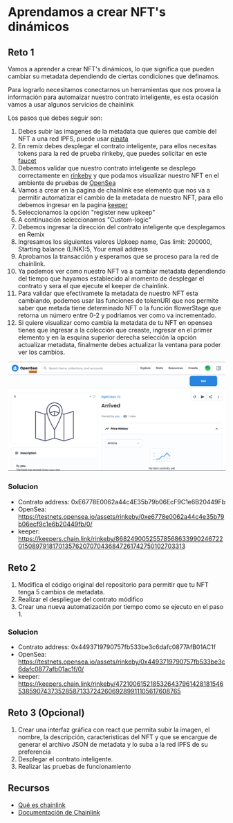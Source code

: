 # Aprendamos a crear NFT's dinámicos

## Reto 1

Vamos a aprender a crear NFT's dinámicos, lo que significa que pueden cambiar su metadata dependiendo de ciertas condiciones que definamos.

Para lograrlo necesitamos conectarnos un herramientas que nos provea la información para automaizar nuestro contrato inteligente, es esta ocasión vamos a usar algunos servicios de chainlink

Los pasos que debes seguir son:

1. Debes subir las imagenes de la metadata que quieres que cambie del NFT a una red IPFS, puede usar [pinata](https://www.pinata.cloud/)
2. En remix debes desplegar el contrato inteligente, para ellos necesitas tokens para la red de prueba rinkeby, que puedes solicitar en este [faucet](https://www.pinata.cloud/)
3. Debemos validar que nuestro contrato inteligente se desplego correctamente en [rinkeby](https://rinkeby.etherscan.io/) y que podamos visualizar nuestro NFT en el ambiente de pruebas de [OpenSea](https://testnets.opensea.io/)
4. Vamos a crear en la pagina de chainlink ese elemento que nos va a permitir automatizar el cambio de la metadata de nuestro NFT, para ello debemos ingresar en la pagina [keeper](https://keepers.chain.link)
5. Seleccionamos la opción "register new upkeep"
6. A continuación seleccionamos "Custom-logic"
7. Debemos ingresar la dirección del contrato inteligente que desplegamos en Remix
8. Ingresamos los siguientes valores Upkeep name, Gas limit: 200000, Starting balance (LINK):5, Your email address
9. Aprobamos la transacción y esperamos que se proceso para la red de chainlink.
10. Ya podemos ver como nuestro NFT va a cambiar metadata dependiendo del tiempo que hayamos establecido al momento de desplegar el contrato y sera el que ejecute el keeper de chainlink.
11. Para validar que efectivamete la metadata de nuestro NFT esta cambiando, podemos usar las funciones de tokenURI que nos permite saber que metada tiene determinado NFT o la función flowerStage que retorna un número entre 0-2 y podriamos ver como va incrementado.
12. Si quiere visualizar como cambia la metadata de tu NFT en opensea tienes que ingresar a la colección que creaste, ingresar en el primer elemento y en la esquina superior derecha selección la opción actualizar metadata, finalmente debes actualizar la ventana para poder ver los cambios.

![Actualizar metadata](image/uptadeMetadata_1.jpg)

### Solucion

- Contrato address: 0xE6778E0062a44c4E35b79b06EcF9C1e6B20449Fb
- OpenSea: https://testnets.opensea.io/assets/rinkeby/0xe6778e0062a44c4e35b79b06ecf9c1e6b20449fb/0/
- keeper: https://keepers.chain.link/rinkeby/86824900525578568633990246722015089791817013576207070436847261742750102703313

## Reto 2

1. Modifica el código original del repositorio para permitir que tu NFT tenga 5 cambios de metadata.
2. Realizar el despliegue del contrato módifico
3. Crear una nueva automatización por tiempo como se ejecuto en el paso 1.

### Solucion

- Contrato address: 0x4493719790757fb533be3c6dafc0877AfB01AC1f
- OpenSea: https://testnets.opensea.io/assets/rinkeby/0x4493719790757fb533be3c6dafc0877afb01ac1f/0/
- keeper: https://keepers.chain.link/rinkeby/47210061521853264379614281815465385907437352858713372426069289911105617608765

## Reto 3 (Opcional)

1. Crear una interfaz gráfica con react que permita subir la imagen, el nombre, la descripción, caracteristicas del NFT y que se encargue de generar el archivo JSON de metadata y lo suba a la red IPFS de su preferencia
2. Desplegar el contrato inteligente.
3. Realizar las pruebas de funcionamiento

## Recursos

- [Qué es chainlink](https://chainlinkspanishcommunity.medium.com/qu%C3%A9-es-chainlink-6ea80f9ff95e)
- [Documentación de Chainlink ](https://docs.chain.link/docs)
